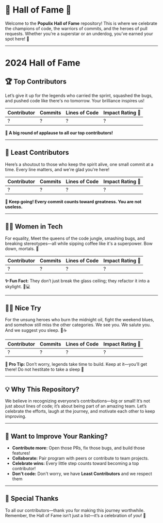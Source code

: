 # 🌟 **Hall of Fame** 🎉  

Welcome to the **Populix Hall of Fame** repository! This is where we celebrate the champions of code, the warriors of commits, and the heroes of pull requests. Whether you're a superstar or an underdog, you’ve earned your spot here! 🚀

---

# 2024 Hall of Fame

## 🏆 **Top Contributors**  
Let’s give it up for the legends who carried the sprint, squashed the bugs, and pushed code like there's no tomorrow. Your brilliance inspires us!  

| **Contributor** | **Commits** | **Lines of Code** | **Impact Rating** 🌟 |  
|------------------|-------------|--------------------|---------------------|  
| ? | ? | ? | ? |  


**👏 A big round of applause to all our top contributors!**

---

## 🐢 **Least Contributors**  
Here’s a shoutout to those who keep the spirit alive, one small commit at a time. Every line matters, and we're glad you're here!  

| **Contributor** | **Commits** | **Lines of Code** | **Impact Rating** 🌈 |  
|------------------|-------------|--------------------|---------------------|  
| ? | ? | ? | ? |    

**🎉 Keep going! Every commit counts toward greatness. You are not useless.**

---

## 👩‍💻 **Women in Tech**  
For equality, Meet the queens of the code jungle, smashing bugs, and breaking stereotypes—all while sipping coffee like it's a superpower. Bow down, mortals. 👑  

| **Contributor** | **Commits** | **Lines of Code** | **Impact Rating** 💅 |  
|------------------|-------------|--------------------|---------------------|  
| ? | ? | ? | ? |    

**✨ Fun Fact:** They don’t just break the glass ceiling; they refactor it into a skylight. 🔧💻  

---

## 🤷‍♂️ **Nice Try**  
For the unsung heroes who burn the midnight oil, fight the weekend blues, and somehow still miss the other categories. We see you. We salute you. And we suggest you sleep. 🛌☕  

| **Contributor** | **Commits** | **Lines of Code** | **Impact Rating** 🤦 |  
|------------------|-------------|--------------------|---------------------|  
| ? | ? | ? | ? |    

**🏅 Pro Tip:** Don’t worry, legends take time to build. Keep at it—you’ll get there! Do not hestitate to take a sleep 💪  

---

## 💡 **Why This Repository?**  

We believe in recognizing everyone’s contributions—big or small! It’s not just about lines of code; it’s about being part of an amazing team. Let’s celebrate the efforts, laugh at the journey, and motivate each other to keep improving.  

---

## 🚀 **Want to Improve Your Ranking?**  

- **Contribute more:** Open those PRs, fix those bugs, and build those features!  
- **Collaborate:** Pair program with peers or contribute to team projects.  
- **Celebrate wins:** Every little step counts toward becoming a top contributor!
- **Don't code:** Don't worry, we have **Least Contributors** and we respect them

---

## 🥳 **Special Thanks**  

To all our contributors—thank you for making this journey worthwhile. Remember, the Hall of Fame isn’t just a list—it’s a celebration of *you*! 🎊  
